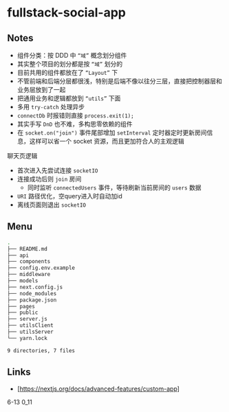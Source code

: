 # fullstack-social-app

## Notes

- 组件分类：按 DDD 中 `“域”` 概念划分组件
- 其实整个项目的划分都是按 `“域”` 划分的
- 目前共用的组件都放在了 `“Layout”` 下
- 不管前端和后端分层都很浅，特别是后端不像以往分三层，直接把控制器层和业务层放到了一起
- 把通用业务和逻辑都放到 `“utils”` 下面
- 多用 `try-catch` 处理异步
- `connectDb` 时报错则直接 `process.exit(1);`
- 其实手写 `DnD` 也不难，多构思零依赖的组件
- 在 `socket.on("join")` 事件尾部增加 `setInterval` 定时器定时更新房间信息，这样可以省一个 socket 资源，而且更加符合人的主观逻辑

聊天页逻辑

- 首次进入先尝试连接 `socketIO`
- 连接成功后则 `join` 房间
  - 同时监听 `connectedUsers` 事件，等待刷新当前房间的 `users` 数据
- `URI` 路径优化，空query进入时自动加id
- 离线页面则退出 `socketIO`

## Menu

```bash
.
├── README.md
├── api
├── components
├── config.env.example
├── middleware
├── models
├── next.config.js
├── node_modules
├── package.json
├── pages
├── public
├── server.js
├── utilsClient
├── utilsServer
└── yarn.lock

9 directories, 7 files
```

## Links

- [https://nextjs.org/docs/advanced-features/custom-app]

6-13 0_11
